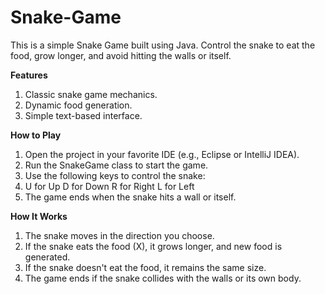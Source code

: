 # Snake-Game
This is a simple Snake Game built using Java. Control the snake to eat the food, grow longer, and avoid hitting the walls or itself.

**Features**
1. Classic snake game mechanics.
2. Dynamic food generation.
3. Simple text-based interface.

**How to Play**
1. Open the project in your favorite IDE (e.g., Eclipse or IntelliJ IDEA).
2. Run the SnakeGame class to start the game.
3. Use the following keys to control the snake:
4. U for Up
   D for Down
   R for Right
   L for Left
5. The game ends when the snake hits a wall or itself.

**How It Works**
1. The snake moves in the direction you choose.
2. If the snake eats the food (X), it grows longer, and new food is generated.
3. If the snake doesn't eat the food, it remains the same size.
4. The game ends if the snake collides with the walls or its own body.
